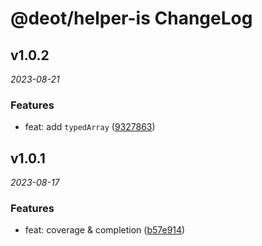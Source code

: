 # @deot/helper-is ChangeLog

## v1.0.2

_2023-08-21_

### Features

- feat: add `typedArray` ([9327863](https://github.com/deot/helper/commit/93278638c56545d62a645ffb8f270ae5d3a8a3c3))

## v1.0.1

_2023-08-17_

### Features

- feat: coverage & completion ([b57e914](https://github.com/deot/helper/commit/b57e91404072fc0b8eb91e004cd579f582ebe571))
